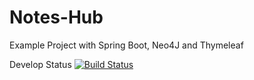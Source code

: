 # Notes-Hub
Example Project with Spring Boot, Neo4J and Thymeleaf

Develop Status [![Build Status](https://travis-ci.org/lotusmeanseight/NotesHub.svg?branch=develop)](https://travis-ci.org/lotusmeanseight/NotesHub)
